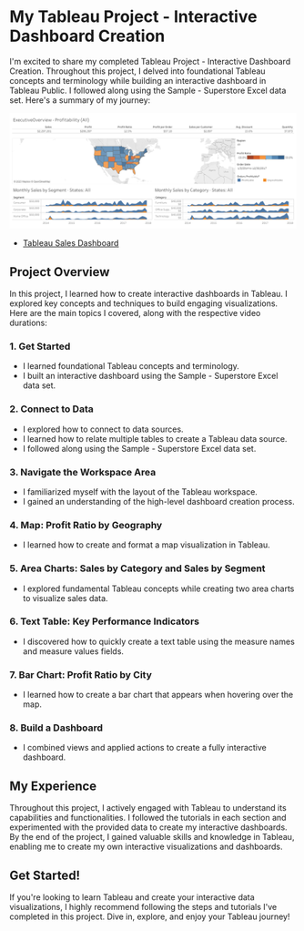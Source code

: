 # My Tableau Project - Interactive Dashboard Creation

I'm excited to share my completed Tableau Project - Interactive Dashboard Creation. Throughout this project, I delved into foundational Tableau concepts and terminology while building an interactive dashboard in Tableau Public. I followed along using the Sample - Superstore Excel data set. Here's a summary of my journey:

![Tableau Workbook Preview](./exec_overview.png)

- [Tableau Sales Dashboard](https://public.tableau.com/shared/HKMZS4GHR?:display_count=n&:origin=viz_share_link)

## Project Overview

In this project, I learned how to create interactive dashboards in Tableau. I explored key concepts and techniques to build engaging visualizations. Here are the main topics I covered, along with the respective video durations:

### 1. Get Started 
   - I learned foundational Tableau concepts and terminology.
   - I built an interactive dashboard using the Sample - Superstore Excel data set.

### 2. Connect to Data 
   - I explored how to connect to data sources.
   - I learned how to relate multiple tables to create a Tableau data source.
   - I followed along using the Sample - Superstore Excel data set.

### 3. Navigate the Workspace Area 
   - I familiarized myself with the layout of the Tableau workspace.
   - I gained an understanding of the high-level dashboard creation process.

### 4. Map: Profit Ratio by Geography 
   - I learned how to create and format a map visualization in Tableau.

### 5. Area Charts: Sales by Category and Sales by Segment 
   - I explored fundamental Tableau concepts while creating two area charts to visualize sales data.

### 6. Text Table: Key Performance Indicators 
   - I discovered how to quickly create a text table using the measure names and measure values fields.

### 7. Bar Chart: Profit Ratio by City
   - I learned how to create a bar chart that appears when hovering over the map.

### 8. Build a Dashboard
   - I combined views and applied actions to create a fully interactive dashboard.

## My Experience

Throughout this project, I actively engaged with Tableau to understand its capabilities and functionalities. I followed the tutorials in each section and experimented with the provided data to create my interactive dashboards. By the end of the project, I gained valuable skills and knowledge in Tableau, enabling me to create my own interactive visualizations and dashboards.

## Get Started!

If you're looking to learn Tableau and create your interactive data visualizations, I highly recommend following the steps and tutorials I've completed in this project. Dive in, explore, and enjoy your Tableau journey!
